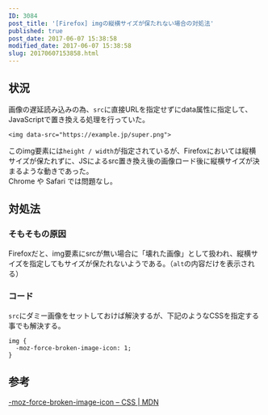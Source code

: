 ```yaml
---
ID: 3084
post_title: '[Firefox] imgの縦横サイズが保たれない場合の対処法'
published: true
post_date: 2017-06-07 15:38:58
modified_date: 2017-06-07 15:38:58
slug: 20170607153858.html
---
```

<h2>状況</h2>
<p>画像の遅延読み込みの為、<code>src</code>に直接URLを指定せずにdata属性に指定して、JavaScriptで置き換える処理を行っていた。</p>
<pre><code class="language-html">&lt;img data-src="https://example.jp/super.png"&gt;
</code></pre>
<p>このimg要素には<code>height / width</code>が指定されているが、Firefoxにおいては縦横サイズが保たれずに、JSによるsrc置き換え後の画像ロード後に縦横サイズが決まるような動きであった。<br />
Chrome や Safari では問題なし。</p>
<h2>対処法</h2>
<h3>そもそもの原因</h3>
<p>Firefoxだと、img要素にsrcが無い場合に「壊れた画像」として扱われ、縦横サイズを指定してもサイズが保たれないようである。（<code>alt</code>の内容だけを表示される）</p>
<h3>コード</h3>
<p><code>src</code>にダミー画像をセットしておけば解決するが、下記のようなCSSを指定する事でも解決する。</p>
<pre><code class="language-css">img {
  -moz-force-broken-image-icon: 1;
}
</code></pre>
<h2>参考</h2>
<p><a href="https://developer.mozilla.org/ja/docs/Web/CSS/-moz-force-broken-image-icon">-moz-force-broken-image-icon &#8211; CSS | MDN</a></p>